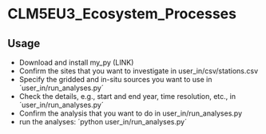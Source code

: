 # CLM5EU3_Ecosystem_Processes

## Usage
- Download and install my_py (LINK)
- Confirm the sites that you want to investigate in user_in/csv/stations.csv
- Specify the gridded and in-situ sources you want to use in ´user_in/run_analyses.py´
- Check the details, e.g., start and end year, time resolution, etc., in ´user_in/run_analyses.py´
- Confirm the analysis that you want to do in user_in/run_analyses.py
- run the analyses: ´python user_in/run_analyses.py´
